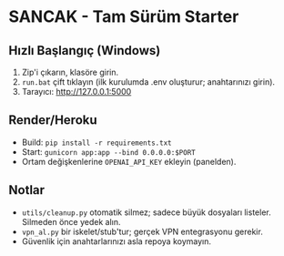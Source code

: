 # SANCAK - Tam Sürüm Starter

## Hızlı Başlangıç (Windows)
1) Zip'i çıkarın, klasöre girin.
2) `run.bat` çift tıklayın (ilk kurulumda .env oluşturur; anahtarınızı girin).
3) Tarayıcı: http://127.0.0.1:5000

## Render/Heroku
- Build: `pip install -r requirements.txt`
- Start: `gunicorn app:app --bind 0.0.0.0:$PORT`
- Ortam değişkenlerine `OPENAI_API_KEY` ekleyin (panelden).

## Notlar
- `utils/cleanup.py` otomatik silmez; sadece büyük dosyaları listeler. Silmeden önce yedek alın.
- `vpn_al.py` bir iskelet/stub'tur; gerçek VPN entegrasyonu gerekir.
- Güvenlik için anahtarlarınızı asla repoya koymayın.
